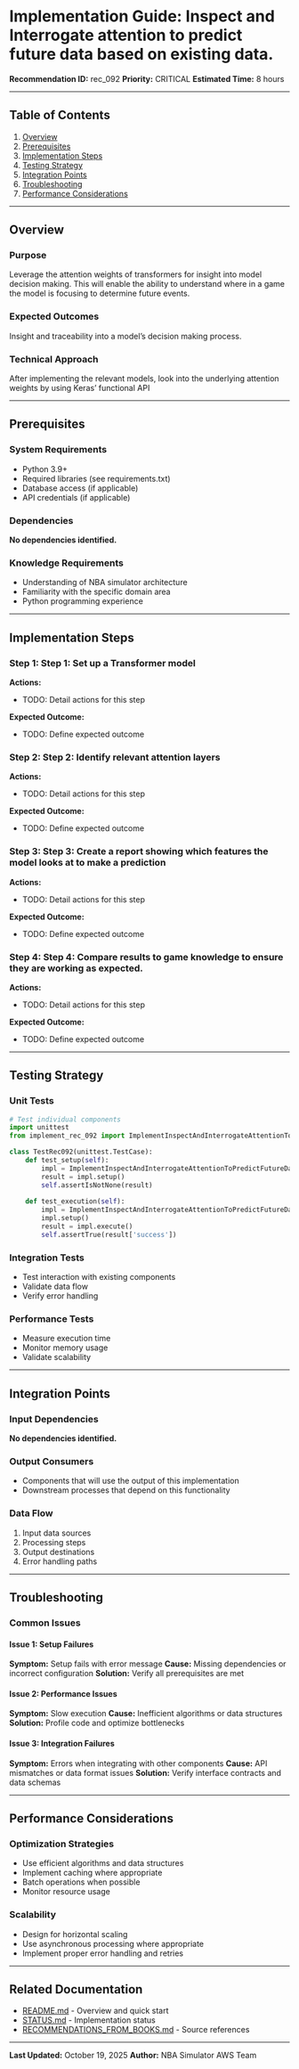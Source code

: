 # Implementation Guide: Inspect and Interrogate attention to predict future data based on existing data.

**Recommendation ID:** rec_092
**Priority:** CRITICAL
**Estimated Time:** 8 hours

---

## Table of Contents

1. [Overview](#overview)
2. [Prerequisites](#prerequisites)
3. [Implementation Steps](#implementation-steps)
4. [Testing Strategy](#testing-strategy)
5. [Integration Points](#integration-points)
6. [Troubleshooting](#troubleshooting)
7. [Performance Considerations](#performance-considerations)

---

## Overview

### Purpose

Leverage the attention weights of transformers for insight into model decision making. This will enable the ability to understand where in a game the model is focusing to determine future events.

### Expected Outcomes

Insight and traceability into a model’s decision making process.

### Technical Approach

After implementing the relevant models, look into the underlying attention weights by using Keras’ functional API

---

## Prerequisites

### System Requirements

- Python 3.9+
- Required libraries (see requirements.txt)
- Database access (if applicable)
- API credentials (if applicable)

### Dependencies

**No dependencies identified.**

### Knowledge Requirements

- Understanding of NBA simulator architecture
- Familiarity with the specific domain area
- Python programming experience

---

## Implementation Steps

### Step 1: Step 1: Set up a Transformer model

**Actions:**
- TODO: Detail actions for this step

**Expected Outcome:**
- TODO: Define expected outcome

### Step 2: Step 2: Identify relevant attention layers

**Actions:**
- TODO: Detail actions for this step

**Expected Outcome:**
- TODO: Define expected outcome

### Step 3: Step 3: Create a report showing which features the model looks at to make a prediction

**Actions:**
- TODO: Detail actions for this step

**Expected Outcome:**
- TODO: Define expected outcome

### Step 4: Step 4: Compare results to game knowledge to ensure they are working as expected.

**Actions:**
- TODO: Detail actions for this step

**Expected Outcome:**
- TODO: Define expected outcome



---

## Testing Strategy

### Unit Tests

```python
# Test individual components
import unittest
from implement_rec_092 import ImplementInspectAndInterrogateAttentionToPredictFutureDataBasedOnExistingData

class TestRec092(unittest.TestCase):
    def test_setup(self):
        impl = ImplementInspectAndInterrogateAttentionToPredictFutureDataBasedOnExistingData()
        result = impl.setup()
        self.assertIsNotNone(result)
    
    def test_execution(self):
        impl = ImplementInspectAndInterrogateAttentionToPredictFutureDataBasedOnExistingData()
        impl.setup()
        result = impl.execute()
        self.assertTrue(result['success'])
```

### Integration Tests

- Test interaction with existing components
- Validate data flow
- Verify error handling

### Performance Tests

- Measure execution time
- Monitor memory usage
- Validate scalability

---

## Integration Points

### Input Dependencies

**No dependencies identified.**

### Output Consumers

- Components that will use the output of this implementation
- Downstream processes that depend on this functionality

### Data Flow

1. Input data sources
2. Processing steps
3. Output destinations
4. Error handling paths

---

## Troubleshooting

### Common Issues

#### Issue 1: Setup Failures

**Symptom:** Setup fails with error message
**Cause:** Missing dependencies or incorrect configuration
**Solution:** Verify all prerequisites are met

#### Issue 2: Performance Issues

**Symptom:** Slow execution
**Cause:** Inefficient algorithms or data structures
**Solution:** Profile code and optimize bottlenecks

#### Issue 3: Integration Failures

**Symptom:** Errors when integrating with other components
**Cause:** API mismatches or data format issues
**Solution:** Verify interface contracts and data schemas

---

## Performance Considerations

### Optimization Strategies

- Use efficient algorithms and data structures
- Implement caching where appropriate
- Batch operations when possible
- Monitor resource usage

### Scalability

- Design for horizontal scaling
- Use asynchronous processing where appropriate
- Implement proper error handling and retries

---

## Related Documentation

- [README.md](README.md) - Overview and quick start
- [STATUS.md](STATUS.md) - Implementation status
- [RECOMMENDATIONS_FROM_BOOKS.md](RECOMMENDATIONS_FROM_BOOKS.md) - Source references

---

**Last Updated:** October 19, 2025
**Author:** NBA Simulator AWS Team

